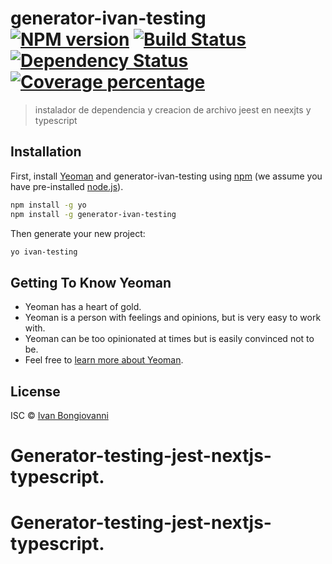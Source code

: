 # generator-ivan-testing [![NPM version][npm-image]][npm-url] [![Build Status][travis-image]][travis-url] [![Dependency Status][daviddm-image]][daviddm-url] [![Coverage percentage][coveralls-image]][coveralls-url]
> instalador de dependencia y creacion de archivo jeest en neexjts y typescript

## Installation

First, install [Yeoman](http://yeoman.io) and generator-ivan-testing using [npm](https://www.npmjs.com/) (we assume you have pre-installed [node.js](https://nodejs.org/)).

```bash
npm install -g yo
npm install -g generator-ivan-testing
```

Then generate your new project:

```bash
yo ivan-testing
```

## Getting To Know Yeoman

 * Yeoman has a heart of gold.
 * Yeoman is a person with feelings and opinions, but is very easy to work with.
 * Yeoman can be too opinionated at times but is easily convinced not to be.
 * Feel free to [learn more about Yeoman](http://yeoman.io/).

## License

ISC © [Ivan Bongiovanni]()


[npm-image]: https://badge.fury.io/js/generator-ivan-testing.svg
[npm-url]: https://npmjs.org/package/generator-ivan-testing
[travis-image]: https://travis-ci.com/ivan2214/generator-ivan-testing.svg?branch=master
[travis-url]: https://travis-ci.com/ivan2214/generator-ivan-testing
[daviddm-image]: https://david-dm.org/ivan2214/generator-ivan-testing.svg?theme=shields.io
[daviddm-url]: https://david-dm.org/ivan2214/generator-ivan-testing
[coveralls-image]: https://coveralls.io/repos/ivan2214/generator-ivan-testing/badge.svg
[coveralls-url]: https://coveralls.io/r/ivan2214/generator-ivan-testing
# Generator-testing-jest-nextjs-typescript.
# Generator-testing-jest-nextjs-typescript.
